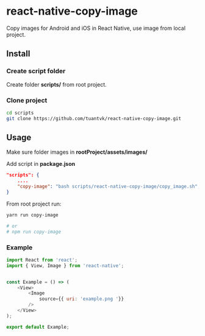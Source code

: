 # react-native-copy-image

Copy images for Android and iOS in React Native, use image from local project.


## Install


### Create script folder

Create folder __scripts/__ from root project.


### Clone project

```bash
cd scripts
git clone https://github.com/tuantvk/react-native-copy-image.git
```


## Usage

Make sure folder images in __rootProject/assets/images/__

Add script in __package.json__

```json
"scripts": {
    ....
    "copy-image": "bash scripts/react-native-copy-image/copy_image.sh",
}
```

From root project run:

```bash
yarn run copy-image

# or
# npm run copy-image
```


### Example

```js
import React from 'react';
import { View, Image } from 'react-native';


const Example = () => (
    <View>
        <Image
            source={{ uri: 'example.png '}}
        />
    </View>
);

export default Example;
```